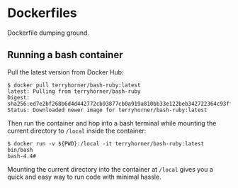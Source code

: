 # Dockerfiles
Dockerfile dumping ground.

## Running a bash container

Pull the latest version from Docker Hub:

```
$ docker pull terryhorner/bash-ruby:latest
latest: Pulling from terryhorner/bash-ruby
Digest: sha256:ed7e2bf268b6d4d442772cb93877cb0a919a810bb33e122beb342722364c93ff
Status: Downloaded newer image for terryhorner/bash-ruby:latest
```

Then run the container and hop into a bash terminal while mounting the current directory to `/local` inside the container:

```
$ docker run -v ${PWD}:/local -it terryhorner/bash-ruby:latest bin/bash
bash-4.4#
```

Mounting the current directory into the container at `/local` gives you a quick and easy way to run code with minimal hassle.
